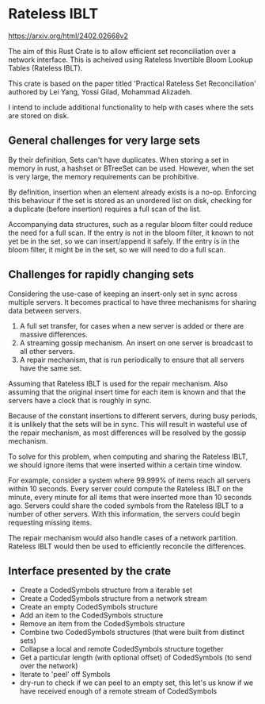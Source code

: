 # Rateless IBLT

https://arxiv.org/html/2402.02668v2

The aim of this Rust Crate is to allow efficient set reconciliation over a network interface. This is acheived using Rateless Invertible Bloom Lookup Tables (Rateless IBLT).

This crate is based on the paper titled 'Practical Rateless Set Reconciliation' authored by Lei Yang, Yossi Gilad, Mohammad Alizadeh.

I intend to include additional functionality to help with cases where the sets are stored on disk. 

## General challenges for very large sets

By their definition, Sets can't have duplicates.
When storing a set in memory in rust, a hashset or BTreeSet can be used.
However, when the set is very large, the memory requirements can be prohibitive.

By definition, insertion when an element already exists is a no-op.
Enforcing this behaviour if the set is stored as an unordered list on disk, checking for a duplicate (before insertion) requires a full scan of the list.

Accompanying data structures, such as a regular bloom filter could reduce the need for a full scan.
If the entry is not in the bloom filter, it known to not yet be in the set, so we can insert/append it safely.
If the entry is in the bloom filter, it might be in the set, so we will need to do a full scan.

## Challenges for rapidly changing sets

Considering the use-case of keeping an insert-only set in sync across multiple servers.
It becomes practical to have three mechanisms for sharing data between servers.
1. A full set transfer, for cases when a new server is added or there are massive differences.
2. A streaming gossip mechanism. An insert on one server is broadcast to all other servers.
3. A repair mechanism, that is run periodically to ensure that all servers have the same set.

Assuming that Rateless IBLT is used for the repair mechanism.
Also assuming that the original insert time for each item is known and that the servers have a clock that is roughly in sync.

Because of the constant insertions to different servers, during busy periods, it is unlikely that the sets will be in sync.
This will result in wasteful use of the repair mechanism, as most differences will be resolved by the gossip mechanism.

To solve for this problem, when computing and sharing the Rateless IBLT, we should ignore items that were inserted within a certain time window.

For example, consider a system where 99.999% of items reach all servers within 10 seconds.
Every server could compute the Rateless IBLT on the minute, every minute for all items that were inserted more than 10 seconds ago.
Servers could share the coded symbols from the Rateless IBLT to a number of other servers. With this information, the servers could begin requesting missing items.

The repair mechanism would also handle cases of a network partition. Rateless IBLT would then be used to efficiently reconcile the differences.

## Interface presented by the crate

- Create a CodedSymbols structure from a iterable set
- Create a CodedSymbols structure from a network stream
- Create an empty CodedSymbols structure 
- Add an item to the CodedSymbols structure
- Remove an item from the CodedSymbols structure
- Combine two CodedSymbols structures (that were built from distinct sets)
- Collapse a local and remote CodedSymbols structure together
- Get a particular length (with optional offset) of CodedSymbols (to send over the network)
- Iterate to 'peel' off Symbols
- dry-run to check if we can peel to an empty set, this let's us know if we have received enough of a remote stream of CodedSymbols

